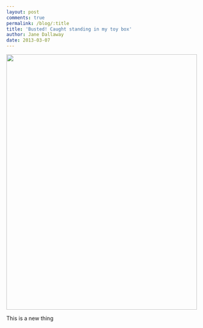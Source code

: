 ```yaml
---
layout: post
comments: true
permalink: /blog/:title
title: 'Busted! Caught standing in my toy box'
author: Jane Dallaway
date: 2013-03-07
---
```


<div><a href="//static.skitters.dallaway.com/FIphoto.JPG"><img width="500" src="//static.skitters.dallaway.com/FIphoto.JPG.500.JPG" height="670"></a></div>


  
This is a new thing
    
